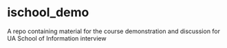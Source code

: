 # ischool_demo
A repo containing material for the course demonstration and discussion for UA School of Information interview
